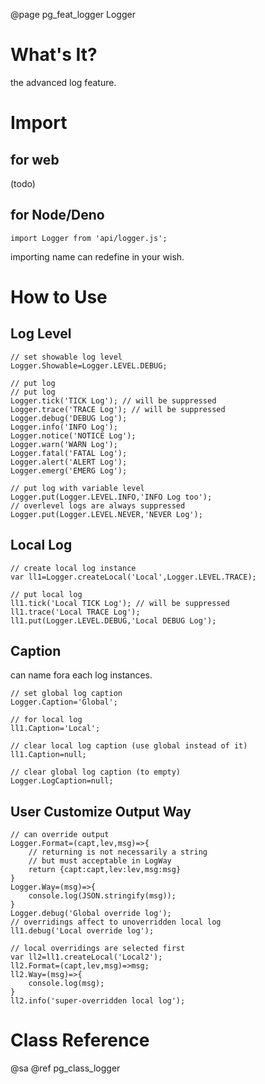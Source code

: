 ﻿@page pg_feat_logger Logger

# What's It?

the advanced log feature.  

# Import

## for web

(todo)  

## for Node/Deno

```
import Logger from 'api/logger.js';
```
importing name can redefine in your wish.  

# How to Use

## Log Level

```
// set showable log level 
Logger.Showable=Logger.LEVEL.DEBUG;

// put log 
// put log 
Logger.tick('TICK Log'); // will be suppressed 
Logger.trace('TRACE Log'); // will be suppressed 
Logger.debug('DEBUG Log');
Logger.info('INFO Log');
Logger.notice('NOTICE Log');
Logger.warn('WARN Log');
Logger.fatal('FATAL Log');
Logger.alert('ALERT Log');
Logger.emerg('EMERG Log');

// put log with variable level
Logger.put(Logger.LEVEL.INFO,'INFO Log too');
// overlevel logs are always suppressed 
Logger.put(Logger.LEVEL.NEVER,'NEVER Log');
```

## Local Log

```
// create local log instance 
var ll1=Logger.createLocal('Local',Logger.LEVEL.TRACE);

// put local log 
ll1.tick('Local TICK Log'); // will be suppressed 
ll1.trace('Local TRACE Log');
ll1.put(Logger.LEVEL.DEBUG,'Local DEBUG Log');
```

## Caption

can name fora each log instances.
```
// set global log caption 
Logger.Caption='Global';

// for local log
ll1.Caption='Local';

// clear local log caption (use global instead of it)
ll1.Caption=null;

// clear global log caption (to empty) 
Logger.LogCaption=null;

```

## User Customize Output Way

```
// can override output 
Logger.Format=(capt,lev,msg)=>{
	// returning is not necessarily a string 
	// but must acceptable in LogWay 
	return {capt:capt,lev:lev,msg:msg}
}
Logger.Way=(msg)=>{
	console.log(JSON.stringify(msg));
}
Logger.debug('Global override log');
// overridings affect to unoverridden local log 
ll1.debug('Local override log');

// local overridings are selected first 
var ll2=ll1.createLocal('Local2');
ll2.Format=(capt,lev,msg)=>msg;
ll2.Way=(msg)=>{
	console.log(msg);
}
ll2.info('super-overridden local log');
```

# Class Reference

@sa @ref pg_class_logger
